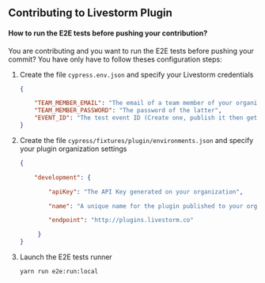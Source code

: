 ## Contributing to Livestorm Plugin

#### **How to run the E2E tests before pushing your contribution?**

You are contributing and you want to run the E2E tests before pushing your commit? You have only have to follow theses configuration steps:

1. Create the file `cypress.env.json` and specify your Livestorm credentials

    ```json
    {

        "TEAM_MEMBER_EMAIL": "The email of a team member of your organization",
        "TEAM_MEMBER_PASSWORD": "The password of the latter",
        "EVENT_ID": "The test event ID (Create one, publish it then get the ID from the URL)"
    }
    ```

2. Create the file `cypress/fixtures/plugin/environments.json` and specify your plugin organization settings

    ```json
    {

        "development": {

            "apiKey": "The API Key generated on your organization",

            "name": "A unique name for the plugin published to your organization",

            "endpoint": "http://plugins.livestorm.co"

         }
    }
    ```

3. Launch the E2E tests runner

    `yarn run e2e:run:local`
 